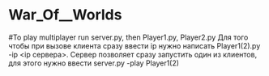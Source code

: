 # War_Of__Worlds
#To play multiplayer run server.py, then Player1.py, Player2.py
Для того чтобы при вызове клиента сразу ввести ip нужно написать Player1(2).py -ip <ip сервера>.
Сервер позволяет сразу запустить один из клиентов, для этого нужно ввести server.py -play Player1(2)
